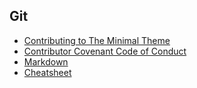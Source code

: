 ## Git

- [Contributing to The Minimal Theme](contributing)
- [Contributor Covenant Code of Conduct](code-of-conduct)
- [Markdown](markdown)
- [Cheatsheet](https://github.com/adam-p/markdown-here/wiki/Markdown-Cheatsheet#images)
